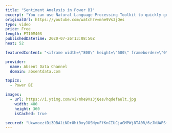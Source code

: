 ```yaml
---
title: "Sentiment Analysis in Power BI"
excerpt: "You can use Natural Language Processing Toolkit to quickly get sentiment scores on text like comments or tweets. You can check out the full written instructions here:"
originalUrl: https://youtube.com/watch?v=mhe9Vs3jQes
type: video
price: Free
length: PT10M40S
publishedDateTime: 2020-07-26T13:08:50Z
heat: 52

featuredContent: "<iframe width=\"800\" height=\"500\" frameborder=\"0\" src=\"https://www.youtube.com/embed/mhe9Vs3jQes\" allow=\"accelerometer; autoplay; encrypted-media; gyroscope; picture-in-picture\" allowfullscreen></iframe>"

provider:
  name: Absent Data Channel
  domain: absentdata.com

topics:
  - Power BI

images:
  - url: https://i.ytimg.com/vi/mhe9Vs3jQes/hqdefault.jpg
    width: 480
    height: 360
    isCached: true

secured: "UxwmoeztDi3DBAliNDr8hi0xyJOSNyuFfKnCIUCjaGMPWj8TA0R/6zJNUWPSfoaEoCREi2HW9Gjp5kZKY1Hbb7sDEZSpaSAK1WVi3eDSe3kgscfgWvqIchyYTk1BN0dqtdJE3FPBEiCUMxov/EHKcbR3iA0mp/JfHBgc94HfCukZXqVaiWaurcHpnevQOFS9sNlLmLMl65bsID7+L8PQKHXFXvY33v3C0v1+/BMg/hN3kxZA0yPNiFgVIkc4MiEcSqTKMQxhFs6Md2TJA8L5yw/iw+1ZgzRBGvhB44eYGttVOJC8wn6MPGtKYYYtpcgWXAMJdh5tduu9N0W9oDA8MbDMmOxEGUqa0aSg4v3IIRDOO1Rp0dYARx0co9XHIuzTVvqxldyWR2Ac3BYv4qBgisIywj+77/lyaSrjdhlq9WI=;PU9WtibRWwlbeIN741Ypcg=="
---
```


